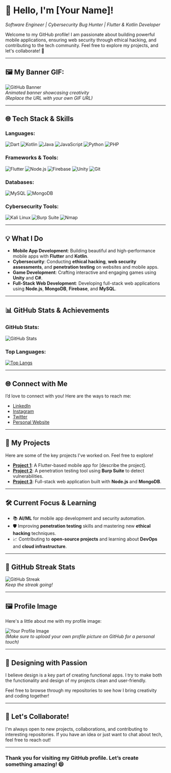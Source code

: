 # 👋 **Hello, I'm [Your Name]**!  
*Software Engineer | Cybersecurity Bug Hunter | Flutter & Kotlin Developer*

Welcome to my GitHub profile! I am passionate about building powerful mobile applications, ensuring web security through ethical hacking, and contributing to the tech community. Feel free to explore my projects, and let's collaborate! 🚀

---

## 🖼️ **My Banner GIF**:

![GitHub Banner](https://media.giphy.com/media/your-gif-url/giphy.gif)  
*Animated banner showcasing creativity*  
*(Replace the URL with your own GIF URL)*

---

## 🌐 **Tech Stack & Skills**

### **Languages**:

![Dart](https://img.shields.io/badge/Dart-0175C2?style=flat&logo=dart&logoColor=white)
![Kotlin](https://img.shields.io/badge/Kotlin-7F52FF?style=flat&logo=kotlin&logoColor=white)
![Java](https://img.shields.io/badge/Java-007396?style=flat&logo=java&logoColor=white)
![JavaScript](https://img.shields.io/badge/JavaScript-323330?style=flat&logo=javascript&logoColor=F7DF1E)
![Python](https://img.shields.io/badge/Python-3776AB?style=flat&logo=python&logoColor=white)
![PHP](https://img.shields.io/badge/PHP-777BB4?style=flat&logo=php&logoColor=white)

### **Frameworks & Tools**:

![Flutter](https://img.shields.io/badge/Flutter-02569B?style=flat&logo=flutter&logoColor=white)
![Node.js](https://img.shields.io/badge/Node.js-339933?style=flat&logo=node.js&logoColor=white)
![Firebase](https://img.shields.io/badge/Firebase-FFCA28?style=flat&logo=firebase&logoColor=white)
![Unity](https://img.shields.io/badge/Unity-000000?style=flat&logo=unity&logoColor=white)
![Git](https://img.shields.io/badge/Git-F05032?style=flat&logo=git&logoColor=white)

### **Databases**:

![MySQL](https://img.shields.io/badge/MySQL-4479A1?style=flat&logo=mysql&logoColor=white)
![MongoDB](https://img.shields.io/badge/MongoDB-47A248?style=flat&logo=mongodb&logoColor=white)

### **Cybersecurity Tools**:

![Kali Linux](https://img.shields.io/badge/Kali%20Linux-557C8A?style=flat&logo=kali-linux&logoColor=white)
![Burp Suite](https://img.shields.io/badge/Burp%20Suite-6C8E11?style=flat&logo=burp-suite&logoColor=white)
![Nmap](https://img.shields.io/badge/Nmap-00A300?style=flat&logo=nmap&logoColor=white)

---

## 💡 **What I Do**  
- **Mobile App Development**: Building beautiful and high-performance mobile apps with **Flutter** and **Kotlin**.
- **Cybersecurity**: Conducting **ethical hacking**, **web security assessments**, and **penetration testing** on websites and mobile apps.
- **Game Development**: Crafting interactive and engaging games using **Unity** and **C#**.
- **Full-Stack Web Development**: Developing full-stack web applications using **Node.js**, **MongoDB**, **Firebase**, and **MySQL**.

---

## 📊 **GitHub Stats & Achievements**

### **GitHub Stats**:

![GitHub Stats](https://github-readme-stats.vercel.app/api?username=your-github-username&count_private=true&show_icons=true&hide_title=true&hide=prs)

### **Top Languages**:

[![Top Langs](https://github-readme-stats.vercel.app/api/top-langs/?username=your-github-username&layout=compact&langs_count=10)](https://github.com/your-github-username)

---

## 🌐 **Connect with Me**  
I’d love to connect with you! Here are the ways to reach me:

- [LinkedIn](https://www.linkedin.com/in/your-profile)  
- [Instagram](https://www.instagram.com/your-profile)  
- [Twitter](https://x.com/your-profile)  
- [Personal Website](https://www.yourwebsite.com)

---

## 🚀 **My Projects**  
Here are some of the key projects I've worked on. Feel free to explore!

- **[Project 1](https://github.com/your-github-username/project1)**: A Flutter-based mobile app for [describe the project].
- **[Project 2](https://github.com/your-github-username/project2)**: A penetration testing tool using **Burp Suite** to detect vulnerabilities.
- **[Project 3](https://github.com/your-github-username/project3)**: Full-stack web application built with **Node.js** and **MongoDB**.

---

## 🛠️ **Current Focus & Learning**  
- 📚 **AI/ML** for mobile app development and security automation.
- 🛡️ Improving **penetration testing** skills and mastering new **ethical hacking** techniques.
- 📈 Contributing to **open-source projects** and learning about **DevOps** and **cloud infrastructure**.

---

## 🌟 **GitHub Streak Stats**

![GitHub Streak](https://github-readme-streak-stats.herokuapp.com/?user=your-github-username)  
*Keep the streak going!*

---

## 🖼️ **Profile Image**  
Here's a little about me with my profile image:  

![Your Profile Image](https://github.com/your-github-username.png)  
*(Make sure to upload your own profile picture on GitHub for a personal touch)*

---

## 🎨 **Designing with Passion**

I believe design is a key part of creating functional apps. I try to make both the functionality and design of my projects clean and user-friendly.

Feel free to browse through my repositories to see how I bring creativity and coding together!

---

## 💬 **Let's Collaborate!**

I'm always open to new projects, collaborations, and contributing to interesting repositories. If you have an idea or just want to chat about tech, feel free to reach out!

---

### Thank you for visiting my GitHub profile. Let’s create something amazing! 😄  
